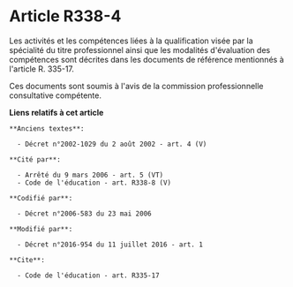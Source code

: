 # Article R338-4

Les activités et les compétences liées à la qualification visée par la spécialité du titre professionnel ainsi que les
modalités d'évaluation des compétences sont décrites dans les documents de référence mentionnés à l'article R. 335-17.

Ces documents sont soumis à l'avis de la commission professionnelle consultative compétente.

**Liens relatifs à cet article**

	**Anciens textes**:

	  - Décret n°2002-1029 du 2 août 2002 - art. 4 (V)

	**Cité par**:

	  - Arrêté du 9 mars 2006 - art. 5 (VT)
	  - Code de l'éducation - art. R338-8 (V)

	**Codifié par**:

	  - Décret n°2006-583 du 23 mai 2006

	**Modifié par**:

	  - Décret n°2016-954 du 11 juillet 2016 - art. 1

	**Cite**:

	  - Code de l'éducation - art. R335-17
